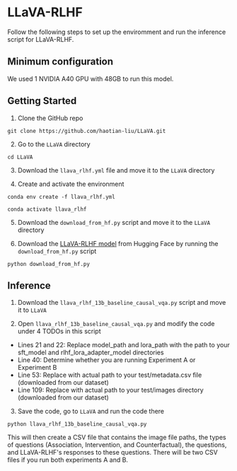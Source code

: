 # LLaVA-RLHF

Follow the following steps to set up the enviromment and run the inference script for LLaVA-RLHF. 

## Minimum configuration

We used 1 NVIDIA A40 GPU with 48GB to run this model.

## Getting Started

1. Clone the GitHub repo

``git clone https://github.com/haotian-liu/LLaVA.git``

2. Go to the ``LLaVA`` directory
   
``cd LLaVA``

3. Download the ``llava_rlhf.yml`` file and move it to the ``LLaVA`` directory

4. Create and activate the environment

``conda env create -f llava_rlhf.yml``

``conda activate llava_rlhf``

5. Download the ``download_from_hf.py`` script and move it to the ``LLaVA`` directory

6. Download the [LLaVA-RLHF model](https://huggingface.co/llava-hf/llava-v1.6-vicuna-13b-hf) from Hugging Face by running the ``download_from_hf.py`` script

``python download_from_hf.py``

## Inference

1. Download the ``llava_rlhf_13b_baseline_causal_vqa.py`` script and move it to ``LLaVA``

2. Open ``llava_rlhf_13b_baseline_causal_vqa.py`` and modify the code under 4 TODOs in this script

- Lines 21 and 22: Replace model_path and lora_path with the path to your sft_model and rlhf_lora_adapter_model directories
- Line 40: Determine whether you are running Experiment A or Experiment B
- Line 53: Replace with actual path to your test/metadata.csv file (downloaded from our dataset)
- Line 109: Replace with actual path to your test/images directory (downloaded from our dataset)

3. Save the code, go to ``LLaVA`` and run the code there

``python llava_rlhf_13b_baseline_causal_vqa.py``

This will then create a CSV file that contains the image file paths, the types of questions (Association, Intervention, and Counterfactual), the questions, and LLaVA-RLHF's responses to these questions. There will be two CSV files if you run both experiments A and B.
